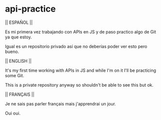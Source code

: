 # api-practice

|| ESPAÑOL ||

Es mi primera vez trabajando con APIs en JS y de paso practico algo de Git ya que estoy.

Igual es un repositorio privado así que no deberías poder ver esto pero bueno.



|| ENGLISH ||

It's my first time working with APIs in JS and while I'm on it I'll be practicing some Git.

This is a private repository anyway so shouldn't be able to see this but ok.



|| FRANÇAIS ||

Je ne sais pas parler français mais j'apprendrai un jour.

Oui oui.
